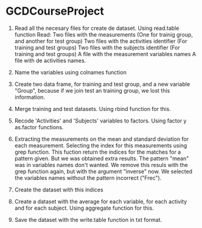 GCDCourseProject
================
1. Read all the necesary files for create de dataset. Using read.table function
    Read: 
    Two files with the measurements (One for trainig group, and another for test group)
		Two files with the activities identifier (For training and test groups)
		Two files with the subjects identifier (For training and test groups)
		A file with the measurement variables names
		A file with de activities names.

2. Name the variables using colnames function

3. Create two data frame, for training and test group, and a new variable "Group", because if we join test an training group, we lost this information.

4. Merge training and test datasets. Using rbind function for this.
 
5. Recode 'Activities' and 'Subjects' variables to factors. Using factor y as.factor functions.
 
6. Extracting the measurements on the mean and standard deviation for each measurement. Selecting the index for this measurements using grep function. This fuction return the indices for the matches for a pattern given. But we was obtained extra results. The pattern "mean" was in variables names don't wanted. We remove this resuls with the grep function again, but with the argument "inverse" now. We selected the variables names without the pattern incorrect ("Frec").

7. Create the dataset with this indices 

8. Create a dataset with the average for each variable, for each activity and for each subject. Using aggregate function for this.
 
9. Save the dataset with the write.table function in txt format.
